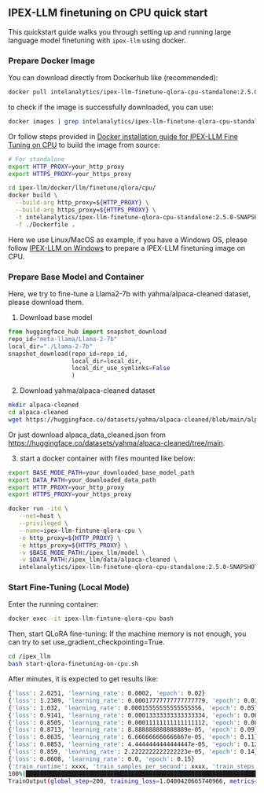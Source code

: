 ## IPEX-LLM finetuning on CPU quick start

This quickstart guide walks you through setting up and running large language model finetuning with `ipex-llm` using docker. 

### Prepare Docker Image

You can download directly from Dockerhub like (recommended):

```bash
docker pull intelanalytics/ipex-llm-finetune-qlora-cpu-standalone:2.5.0-SNAPSHOT
```
to check if the image is successfully downloaded, you can use:

```bash
docker images | grep intelanalytics/ipex-llm-finetune-qlora-cpu-standalone:2.5.0-SNAPSHOT
```

Or follow steps provided in [Docker installation guide for IPEX-LLM Fine Tuning on CPU](https://github.com/intel-analytics/ipex-llm/blob/main/docker/llm/README.md#docker-installation-guide-for-ipex-llm-fine-tuning-on-cpu) to build the image from source:

```bash
# For standalone
export HTTP_PROXY=your_http_proxy
export HTTPS_PROXY=your_https_proxy

cd ipex-llm/docker/llm/finetune/qlora/cpu/
docker build \
  --build-arg http_proxy=${HTTP_PROXY} \
  --build-arg https_proxy=${HTTPS_PROXY} \
  -t intelanalytics/ipex-llm-finetune-qlora-cpu-standalone:2.5.0-SNAPSHOT \
  -f ./Dockerfile .
```

Here we use Linux/MacOS as example, if you have a Windows OS, please follow [IPEX-LLM on Windows](https://github.com/intel-analytics/ipex-llm/blob/main/docker/llm/README.md#docker-installation-guide-for-ipex-llm-on-cpu) to prepare a IPEX-LLM finetuning image on CPU.

### Prepare Base Model and Container
Here, we try to fine-tune a Llama2-7b with yahma/alpaca-cleaned dataset, please download them.

1. Download base model
``` python
from huggingface_hub import snapshot_download
repo_id="meta-llama/Llama-2-7b"
local_dir="./Llama-2-7b"
snapshot_download(repo_id=repo_id,
                  local_dir=local_dir,
                  local_dir_use_symlinks=False
                  )
```
2. Download yahma/alpaca-cleaned dataset
``` bash
mkdir alpaca-cleaned
cd alpaca-cleaned
wget https://huggingface.co/datasets/yahma/alpaca-cleaned/blob/main/alpaca_data_cleaned.json .
```
Or just download alpaca_data_cleaned.json from https://huggingface.co/datasets/yahma/alpaca-cleaned/tree/main.

3. start a docker container with files mounted like below:
```bash
export BASE_MODE_PATH=your_downloaded_base_model_path
export DATA_PATH=your_downloaded_data_path
export HTTP_PROXY=your_http_proxy
export HTTPS_PROXY=your_https_proxy

docker run -itd \
   --net=host \
   --privileged \
   --name=ipex-llm-fintune-qlora-cpu \
   -e http_proxy=${HTTP_PROXY} \
   -e https_proxy=${HTTPS_PROXY} \
   -v $BASE_MODE_PATH:/ipex_llm/model \
   -v $DATA_PATH:/ipex_llm/data/alpaca-cleaned \
   intelanalytics/ipex-llm-finetune-qlora-cpu-standalone:2.5.0-SNAPSHOT
```

### Start Fine-Tuning (Local Mode)
Enter the running container:

```bash
docker exec -it ipex-llm-fintune-qlora-cpu bash
```

Then, start QLoRA fine-tuning: If the machine memory is not enough, you can try to set use_gradient_checkpointing=True.

```bash
cd /ipex_llm
bash start-qlora-finetuning-on-cpu.sh
```

After minutes, it is expected to get results like:
```bash 
{'loss': 2.0251, 'learning_rate': 0.0002, 'epoch': 0.02}
{'loss': 1.2389, 'learning_rate': 0.00017777777777777779, 'epoch': 0.03}
{'loss': 1.032, 'learning_rate': 0.00015555555555555556, 'epoch': 0.05}
{'loss': 0.9141, 'learning_rate': 0.00013333333333333334, 'epoch': 0.06}
{'loss': 0.8505, 'learning_rate': 0.00011111111111111112, 'epoch': 0.08}
{'loss': 0.8713, 'learning_rate': 8.888888888888889e-05, 'epoch': 0.09}
{'loss': 0.8635, 'learning_rate': 6.666666666666667e-05, 'epoch': 0.11}
{'loss': 0.8853, 'learning_rate': 4.4444444444444447e-05, 'epoch': 0.12}
{'loss': 0.859, 'learning_rate': 2.2222222222222223e-05, 'epoch': 0.14}
{'loss': 0.8608, 'learning_rate': 0.0, 'epoch': 0.15}
{'train_runtime': xxxx, 'train_samples_per_second': xxxx, 'train_steps_per_second': xxxx, 'train_loss': 1.0400420665740966, 'epoch': 0.15}
100%|███████████████████████████████████████████████████████████████████████████████████| 200/200 [07:16<00:00,  2.18s/it]
TrainOutput(global_step=200, training_loss=1.0400420665740966, metrics={'train_runtime': xxxx, 'train_samples_per_second': xxxx, 'train_steps_per_second': xxxx, 'train_loss': 1.0400420665740966, 'epoch': 0.15})
```